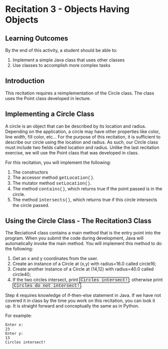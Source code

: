 # Recitation 3 - Objects Having Objects

## Learning Outcomes

By the end of this activity, a student should be able to:

1. Implement a simple Java class that uses other classes
2. Use classes to accomplish more complex tasks

## Introduction

This recitation requires a reimplementation of the Circle class.  The class uses the Point class developed in lecture.

## Implementing a Circle Class
A circle is an object that can be described by its location and radius.  Depending on the application, a circle may have other properties like color, line width, fill color, etc...  For the purpose of this recitation, it is sufficient to describe our circle using the location and radius.  As such, our Circle class must include two fields called location and radius.  Unlike the last recitation exercise, we will use the Point class that was developed in class.

For this recitation, you will implement the following:
1. The constructors
2. The accessor method <span style="font-family:'courier',courier new;">getLocation()</span>.
3. The mutator method <span style="font-family:'courier',courier new;">setLocation()</span>.
4. The method <span style="font-family:'courier',courier new;">contains()</span>, which returns true if the point passed is in the circle.
5. The method <span style="font-family:'courier',courier new;">intersects()</span>, which returns true if this circle intersects the circle passed.

## Using the Circle Class - The Recitation3 Class

The Reciation4 class contains a main method that is the entry point into the program.  When you submit the code during development, Java will automatically invoke the main method.  You will implement this method to do the following:
1. Get an x and y coordinates from the user.
2. Create an instance of a Circle at (x,y) with radius=16.0 called circle16;
3. Create another instance of a Circle at (14,12) with radius=40.0 called circle40;
4. If the two circles intersect, print <span style="font-family:'courier',courier new; border:1px solid black; background-color:#efefef; padding:0 3px 0 3px;">Circles intersect!</span>; otherwise print <span style="font-family:'courier',courier new; border:1px solid black; background-color:#efefef; padding:0 3px 0 3px;">Circles do not intersect!</span>.

Step 4 requires knowledge of if-then-else statement in Java.  If we have not covered it in class by the time you work on
this recitation, you can look it up.  It is straight forward and conceptually the same as in Python.

For example:

```
Enter x:
23
Enter y:
13
Circles intersect!
```
